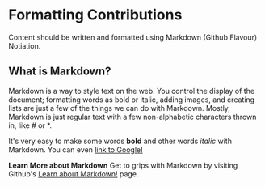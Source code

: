 # Formatting Contributions
Content should be written and formatted using Markdown (Github Flavour) Notiation. 

## What is Markdown?
Markdown is a way to style text on the web. You control the display of the document; formatting words as bold or italic, adding images, and creating lists are just a few of the things we can do with Markdown. Mostly, Markdown is just regular text with a few non-alphabetic characters thrown in, like # or *.

It's very easy to make some words **bold** and other words *italic* with Markdown. You can even [link to Google!](http://google.com) 

**Learn More about Markdown**
Get to grips with Markdown by visiting Github's [Learn about Markdown!](https://guides.github.com/features/mastering-markdown/) page. 

